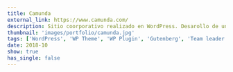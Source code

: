 ```yaml
---
title: Camunda
external_link: https://www.camunda.com/
description: Sitio coorporativo realizado en WordPress. Desarollo de un plugin para la importación de páginas y posts desde archivos markdown desde el sitio existente realizado con el framework Hugo.
thumbnail: 'images/portfolio/camunda.jpg'
tags: ['WordPress', 'WP Theme', 'WP Plugin', 'Gutenberg', 'Team leader']
date: 2018-10
show: true
has_single: false
---
```

